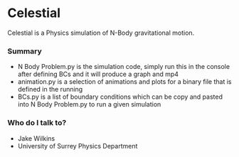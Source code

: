 # Celestial #
Celestial is a Physics simulation of N-Body gravitational motion. 

### Summary ####

* N Body Problem.py is the simulation code, simply run this in the console after defining BCs and it will produce a graph and mp4
* animation.py is a selection of animations and plots for a binary file that is defined in the running
* BCs.py is a list of boundary conditions which can be copy and pasted into N Body Problem.py to run a given simulation

### Who do I talk to? ###

* Jake Wilkins
* University of Surrey Physics Department